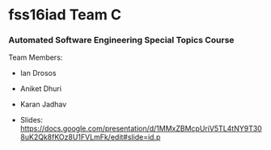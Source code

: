 # fss16iad Team C
### Automated Software Engineering Special Topics Course
Team Members:
* Ian Drosos
* Aniket Dhuri
* Karan Jadhav

* Slides: https://docs.google.com/presentation/d/1MMxZBMcpUriV5TL4tNY9T308uK2Qk8fKOz8U1FVLmFk/edit#slide=id.p
